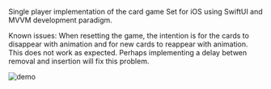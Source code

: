 Single player implementation of the card game Set for iOS using SwiftUI and MVVM development paradigm.

Known issues: 
When resetting the game, the intention is for the cards to disappear with animation and for new cards to reappear with animation. This does not work as expected. Perhaps implementing a delay betwen removal and insertion will fix this problem.

![demo](https://s11.gifyu.com/images/SApgG.gif)
